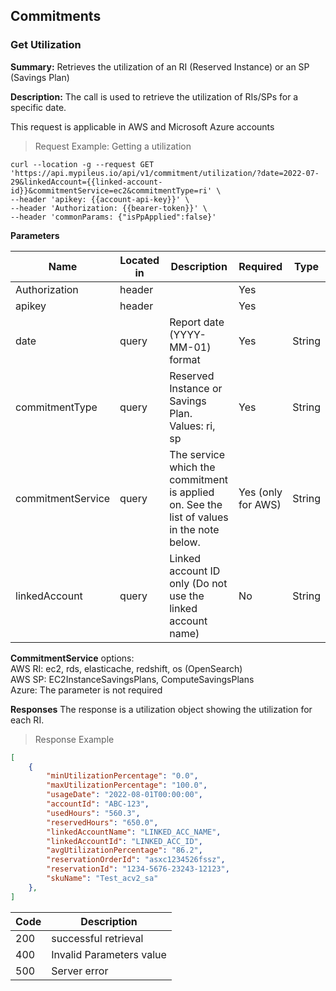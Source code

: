 ## Commitments 
### Get Utilization 

**Summary:** Retrieves the utilization of an RI (Reserved Instance) or an SP (Savings Plan)

**Description:** The call is used to retrieve the utilization of RIs/SPs for a specific date.

<aside class="notice">
This request is applicable in AWS and Microsoft Azure accounts
</aside>

> Request Example: Getting a utilization


```shell
curl --location -g --request GET 'https://api.mypileus.io/api/v1/commitment/utilization/?date=2022-07-29&linkedAccount={{linked-account-id}}&commitmentService=ec2&commitmentType=ri' \
--header 'apikey: {{account-api-key}}' \
--header 'Authorization: {{bearer-token}}' \
--header 'commonParams: {"isPpApplied":false}'
```

**Parameters**

| Name | Located in | Description | Required | Type |
| ---- | ---------- | ----------- | -------- | ---- |
| Authorization | header |  | Yes |  |
| apikey | header |  | Yes |  |
| date | query | Report date (YYYY-MM-01) format | Yes | String |
| commitmentType | query | Reserved Instance or Savings Plan. Values: ri, sp | Yes | String |
| commitmentService | query | The service which the commitment is applied on. See the list of values in the note below. | Yes (only for AWS) | String |
| linkedAccount | query | Linked account ID only (Do not use the linked account name) | No | String |

<aside class="notice">
<b>CommitmentService</b> options:</br>
AWS RI: ec2, rds, elasticache, redshift, os (OpenSearch) </br>
AWS SP: EC2InstanceSavingsPlans, ComputeSavingsPlans</br>
Azure: The parameter is not required
</aside>

**Responses**
The response is a utilization object showing the utilization for each RI. 

> Response Example 

```json
[
    {
        "minUtilizationPercentage": "0.0",
        "maxUtilizationPercentage": "100.0",
        "usageDate": "2022-08-01T00:00:00",
        "accountId": "ABC-123",
        "usedHours": "560.3",
        "reservedHours": "650.0",
        "linkedAccountName": "LINKED_ACC_NAME",
        "linkedAccountId": "LINKED_ACC_ID",
        "avgUtilizationPercentage": "86.2",
        "reservationOrderId": "asxc1234526fssz",
        "reservationId": "1234-5676-23243-12123",
        "skuName": "Test_acv2_sa"
    },
]
```

| Code | Description |
| ---- | ----------- |
| 200 | successful retrieval |
| 400 | Invalid Parameters value |
| 500 | Server error |
